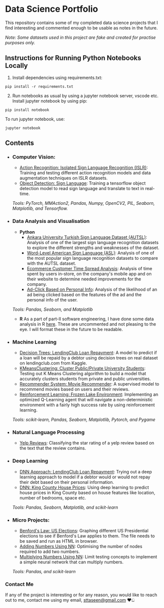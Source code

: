 # Data Science Portfolio
This repository contains some of my completed data science projects that I find interesting and commented enough to be usable as notes in the future.

_Note: Some datasets used in this project are fake and created for practise purposes only._

## Instructions for Running Python Notebooks Locally
1. Install dependencies using requirements.txt:
```
pip install -r requirements.txt
```
2. Run notebooks as usual by using a jupyter notebook server, vscode etc. Install jupyter notebook by using pip:
```
pip install notebook
```
To run jupyter notebook, use:
```
jupyter notebook
```

## Contents

- ### Computer Vision: 
	- [Action Recognition: Isolated Sign Language Recognition (ISLR)](https://github.com/sttaseen/sign-language-summer-research): Training and testing different action recognition models and data augmentation techniques on ISLR datasets.
	- [Object Detection: Sign Language](https://github.com/sttaseen/object-detector.git): Training a tensorflow object detection model to read sign language and translate to text in real-time.
	
	
	_Tools: PyTorch, MMAction2, Pandas, Numpy, OpenCV2, PIL, Seaborn, Matplotlib, and Tensorflow._
	
- ### Data Analysis and Visualisation
	- __Python__
		- [Ankara University Turkish Sign Language Dataset (AUTSL)](https://github.com/sttaseen/sign-language-summer-research/blob/main/eda/autsl/EDA.ipynb): Analysis of one of the largest sign language recognition datasets to explore the different strengths and weaknesses of the dataset.
		- [Word-Level American Sign Language (ASL)](https://github.com/sttaseen/sign-language-summer-research/blob/main/eda/wlasl/EDA.ipynb): Analysis of one of the most popular sign language recognition datasets to compare with the AUTSL dataset.
		- [Ecommerce Customer Time Spread Analysis](https://github.com/sttaseen/data-science-portfolio/blob/ad669c37a23218d422c88051d4c1087fdc9d794a/Supervised%20Machine%20Learning/Linear%20Regression/Ecommerce%20Company%20-%20Time%20Spent.ipynb): Analysis of time spent by users in-store, on the company's mobile app and on their website to determine needed improvements for the company.
		- [Ad-Click Based on Personal Info](https://github.com/sttaseen/data-science-portfolio/blob/ad669c37a23218d422c88051d4c1087fdc9d794a/Supervised%20Machine%20Learning/Logistic%20Regression/Ecommerce%20Logistic%20Regression.ipynb): Analysis of the likelihood of an ad being clicked based on the features of the ad and the personal info of the user.

		
	_Tools: Pandas, Seaborn, and Matplotlib_

	- __R__ 
		As a part of part-II software engineering, I have done some data analysis in R [here](https://github.com/sttaseen/R-Exercises). These are uncommented and not pleasing to the eye. I will format these in the future to be readable.
		
- ### Machine Learning

	- [Decision Trees: LendingClub Loan Repayment](https://github.com/sttaseen/data-science-portfolio/blob/ad669c37a23218d422c88051d4c1087fdc9d794a/Supervised%20Machine%20Learning/Decision%20Tree%20and%20Random%20Forests/Decision%20Trees%20and%20Random%20Forest%20-%20LendingClub.ipynb): A model to predict if a loan will be repaid by a debtor using decision trees on real dataset on lendingclub.com from Kaggle.
	- [KMeansClustering: Cluster Public/Private University Students](https://github.com/sttaseen/data-science-portfolio/blob/ad669c37a23218d422c88051d4c1087fdc9d794a/Supervised%20Machine%20Learning/KNN/K%20Nearest%20Neighbors%20-%20Unlabelled%20Dataset.ipynb): Testing out K Means Clustering algorithm to build a model that accurately clusters students from private and public universities.
	- [Recommender System: Movie Recommender](https://github.com/sttaseen/data-science-portfolio/blob/ad669c37a23218d422c88051d4c1087fdc9d794a/Supervised%20Machine%20Learning/Recommender%20Systems/Movie%20Recommender%20System.ipynb): A supervised model to recommend movies based on users and their reviews.
	- [Reinforcement Learning: Frozen Lake Environment](https://github.com/sttaseen/Deep-Q-Learning): Implementing an optimized Q-Learning agent that will navigate a non-deterministic environment with a fairly high success rate by using reinforcement learning.

	_Tools: scikit-learn, Pandas, Seaborn, Matplotlib, Pytorch, and Pygame_

- ### Natural Language Processing

	- [Yelp Reviews](https://github.com/sttaseen/data-science-portfolio/blob/ad669c37a23218d422c88051d4c1087fdc9d794a/Natural%20Language%20Processing/Yelp%20Reviews%20-%20NLP.ipynb): Classifying the star rating of a yelp review based on the text that the review contains.

- ### Deep Learning

	- [DNN Approach: LendingClub Loan Repayment](https://github.com/sttaseen/data-science-portfolio/blob/ad669c37a23218d422c88051d4c1087fdc9d794a/Deep%20Learning/Lending%20Club/Lending%20Club%20-%20DNN%20Approach.ipynb): Trying out a deep learning approach to model if a debtor would or would not repay their debt based on their personal information.
	- [DNN: King County House Prices](https://github.com/sttaseen/data-science-portfolio/blob/ad669c37a23218d422c88051d4c1087fdc9d794a/Deep%20Learning/Lending%20Club/House%20Prices/King%20County%20House%20Prices.ipynb): Using deep learning to predict house prices in King County based on house features like location, number of bedrooms, space etc.

	_Tools: Pandas, Seaborn, Matplotlib, and scikit-learn_



- ### Micro Projects: 
	- [Benford's Law: US Elections](https://github.com/sttaseen/data-science-portfolio/blob/ad669c37a23218d422c88051d4c1087fdc9d794a/Other%20Projects/Benfords_Law_-_Elections.html): Graphing different US Presidential elections to see if Benford's Law applies to them. The file needs to be saved and run as HTML in browser.
	- [Adding Numbers Using NN](https://github.com/sttaseen/add-multiply-NN/blob/ef73029e9a570a0536dc4e89764b44b5bf22d576/Teaching%20a%20Machine%20How%20To%20Add.ipynb): Optimising the number of nodes required to add two numbers.
	- [Multiplying Numbers Using NN](https://github.com/sttaseen/add-multiply-NN/blob/ef73029e9a570a0536dc4e89764b44b5bf22d576/Teaching%20a%20Machine%20How%20to%20Multiply.ipynb): Limit testing concepts to implement a simple neural network that can multiply numbers.
	
	_Tools: Pandas, and scikit-learn_
	

	
### Contact Me

If any of the project is interesting or for any reason, you would like to reach out to me, contact me using my email, sttaseen@gmail.com ❤️ඞ

